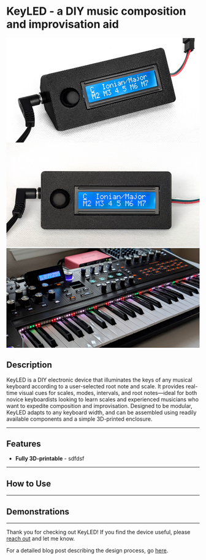 # KeyLED - a DIY music composition and improvisation aid
<img src="/images/keyled-overview-1.jpg" width="900" />
<img src="/images/keyled-overview-2.jpg" width="900" />

## Description

KeyLED is a DIY electronic device that illuminates the keys of any musical keyboard according to a user-selected root note and scale. It provides real-time visual cues for scales, modes, intervals, and root notes—ideal for both novice keyboardists looking to learn scales and experienced musicians who want to expedite composition and improvisation. Designed to be modular, KeyLED adapts to any keyboard width, and can be assembled using readily available components and a simple 3D-printed enclosure.

---

## Features
- **Fully 3D-printable** - sdfdsf

---

## How to Use

---

## Demonstrations

---

Thank you for checking out KeyLED! If you find the device useful, please [reach out](mailto:contact@williamivy.com) and let me know.

For a detailed blog post describing the design process, go [here](https://www.williamivy.com/posts/keyled/).